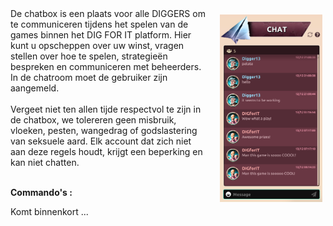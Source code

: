 <img align="right" style="padding:10px 5px 15px 20px;" height="300" src="../_media/chat-screen.png">
De chatbox is een plaats voor alle DIGGERS om te communiceren tijdens het spelen van de games binnen het DIG FOR IT platform. Hier kunt u opscheppen over uw winst, vragen stellen over hoe te spelen, strategieën bespreken en communiceren met beheerders. In de chatroom moet de gebruiker zijn aangemeld.
<br>
<br>
Vergeet niet ten allen tijde respectvol te zijn in de chatbox, we tolereren geen misbruik, vloeken, pesten, wangedrag of godslastering van seksuele aard. Elk account dat zich niet aan deze regels houdt, krijgt een beperking en kan niet chatten. <br><br>

**Commando's :**

Komt binnenkort ...
